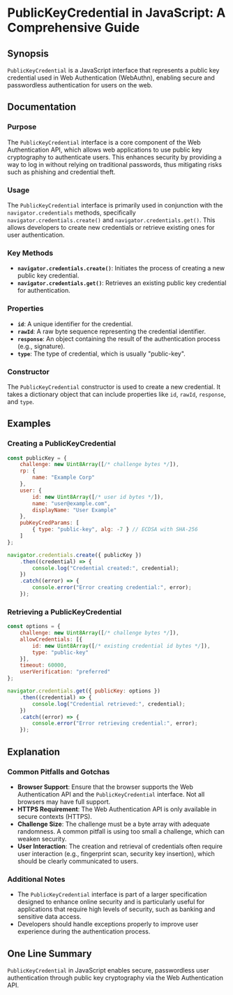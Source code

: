 <!--
Meta Description: # PublicKeyCredential in JavaScript: A Comprehensive Guide ## Synopsis `PublicKeyCredential` is a JavaScript interface that represents a public key cr...
Meta Keywords: credential, authentication, publickeycredential, key, credentials
-->

# PublicKeyCredential in JavaScript: A Comprehensive Guide

## Synopsis
`PublicKeyCredential` is a JavaScript interface that represents a public key credential used in Web Authentication (WebAuthn), enabling secure and passwordless authentication for users on the web.

## Documentation
### Purpose
The `PublicKeyCredential` interface is a core component of the Web Authentication API, which allows web applications to use public key cryptography to authenticate users. This enhances security by providing a way to log in without relying on traditional passwords, thus mitigating risks such as phishing and credential theft.

### Usage
The `PublicKeyCredential` interface is primarily used in conjunction with the `navigator.credentials` methods, specifically `navigator.credentials.create()` and `navigator.credentials.get()`. This allows developers to create new credentials or retrieve existing ones for user authentication.

### Key Methods
- **`navigator.credentials.create()`**: Initiates the process of creating a new public key credential.
- **`navigator.credentials.get()`**: Retrieves an existing public key credential for authentication.

### Properties
- **`id`**: A unique identifier for the credential.
- **`rawId`**: A raw byte sequence representing the credential identifier.
- **`response`**: An object containing the result of the authentication process (e.g., signature).
- **`type`**: The type of credential, which is usually "public-key".

### Constructor
The `PublicKeyCredential` constructor is used to create a new credential. It takes a dictionary object that can include properties like `id`, `rawId`, `response`, and `type`.

## Examples
### Creating a PublicKeyCredential
```javascript
const publicKey = {
    challenge: new Uint8Array([/* challenge bytes */]),
    rp: {
        name: "Example Corp"
    },
    user: {
        id: new Uint8Array([/* user id bytes */]),
        name: "user@example.com",
        displayName: "User Example"
    },
    pubKeyCredParams: [
        { type: "public-key", alg: -7 } // ECDSA with SHA-256
    ]
};

navigator.credentials.create({ publicKey })
    .then((credential) => {
        console.log("Credential created:", credential);
    })
    .catch((error) => {
        console.error("Error creating credential:", error);
    });
```

### Retrieving a PublicKeyCredential
```javascript
const options = {
    challenge: new Uint8Array([/* challenge bytes */]),
    allowCredentials: [{
        id: new Uint8Array([/* existing credential id bytes */]),
        type: "public-key"
    }],
    timeout: 60000,
    userVerification: "preferred"
};

navigator.credentials.get({ publicKey: options })
    .then((credential) => {
        console.log("Credential retrieved:", credential);
    })
    .catch((error) => {
        console.error("Error retrieving credential:", error);
    });
```

## Explanation
### Common Pitfalls and Gotchas
- **Browser Support**: Ensure that the browser supports the Web Authentication API and the `PublicKeyCredential` interface. Not all browsers may have full support.
- **HTTPS Requirement**: The Web Authentication API is only available in secure contexts (HTTPS).
- **Challenge Size**: The challenge must be a byte array with adequate randomness. A common pitfall is using too small a challenge, which can weaken security.
- **User Interaction**: The creation and retrieval of credentials often require user interaction (e.g., fingerprint scan, security key insertion), which should be clearly communicated to users.

### Additional Notes
- The `PublicKeyCredential` interface is part of a larger specification designed to enhance online security and is particularly useful for applications that require high levels of security, such as banking and sensitive data access.
- Developers should handle exceptions properly to improve user experience during the authentication process.

## One Line Summary
`PublicKeyCredential` in JavaScript enables secure, passwordless user authentication through public key cryptography via the Web Authentication API.